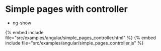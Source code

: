 # Simple pages with controller

* ng-show

{% embed include file="src/examples/angular/simple_pages_controller.html" %}
{% embed include file="src/examples/angular/simple_pages_controller.js" %}







